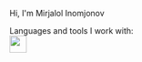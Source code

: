 Hi, I'm Mirjalol Inomjonov <br />

Languages and tools I work with: <br/>
<code><img src="https://encrypted-tbn0.gstatic.com/images?q=tbn:ANd9GcTyUOKsMJ-EtuwcuD_tNMjT1RZKH0RCWJKL0A&usqp=CAU" width="30px" /><code/>
